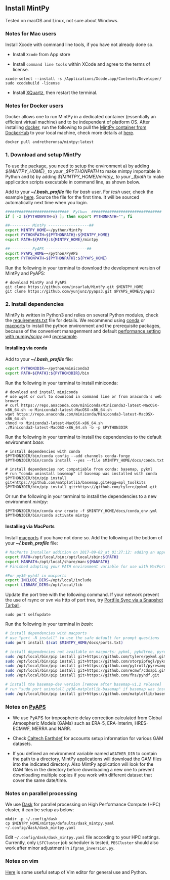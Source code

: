 ## Install MintPy

Tested on macOS and Linux, not sure about Windows.

### Notes for Mac users ###

Install Xcode with command line tools, if you have not already done so.

+ Install `Xcode` from App store

+ Install `command line tools` within XCode and agree to the terms of license.

```
xcode-select --install -s /Applications/Xcode.app/Contents/Developer/
sudo xcodebuild -license
```

+ Install [XQuartz](https://www.xquartz.org), then restart the terminal.

### Notes for Docker users ###

Docker allows one to run MintPy in a dedicated container (essentially an efficient virtual machine) and to be independent of platform OS. After installing [docker](https://docs.docker.com/install/), run the following to pull the [MintPy container from DockerHub](https://hub.docker.com/r/andretheronsa/mintpy) to your local machine, check more details at [here](../docker/README.md).

```
docker pull andretheronsa/mintpy:latest
```

### 1. Download and setup MintPy ###

To use the package, you need to setup the environment a) by adding _${MINTPY_HOME}_ to your _$PYTHONPATH_ to make mintpy importable in Python and b) by adding _${MINTPY_HOME}/mintpy_ to your _$path_ to make application scripts executable in command line, as shown below.

Add to your **_~/.bash_profile_** file for _bash_ user. For _tcsh_ user, check the example [here](https://github.com/yunjunz/macOS_Setup/blob/master/.tcshrc). Source the file for the first time. It will be sourced automatically next time when you login.

```bash
############################  Python  ###############################
if [ -z ${PYTHONPATH+x} ]; then export PYTHONPATH=""; fi

##--------- MintPy ------------------##
export MINTPY_HOME=~/python/MintPy
export PYTHONPATH=${PYTHONPATH}:${MINTPY_HOME}
export PATH=${PATH}:${MINTPY_HOME}/mintpy

##--------- PyAPS ------------------##
export PYAPS_HOME=~/python/PyAPS
export PYTHONPATH=${PYTHONPATH}:${PYAPS_HOME}
```

Run the following in your terminal to download the development version of MintPy and PyAPS:

```
# download MintPy and PyAPS
git clone https://github.com/insarlab/MintPy.git $MINTPY_HOME
git clone https://github.com/yunjunz/pyaps3.git $PYAPS_HOME/pyaps3
```

### 2. Install dependencies ###

MintPy is written in Python3 and relies on several Python modules, check the [requirements.txt](https://github.com/insarlab/MintPy/blob/master/docs/requirements.txt) file for details. We recommend using [conda](https://conda.io/miniconda.html) or [macports](https://www.macports.org/install.php) to install the python environment and the prerequisite packages, because of the convenient managenment and default [performance setting with numpy/scipy](http://markus-beuckelmann.de/blog/boosting-numpy-blas.html) and [pyresample](https://pyresample.readthedocs.io/en/latest/installation.html#using-pykdtree).

#### Installing via conda ####

Add to your **_~/.bash_profile_** file:

```bash
export PYTHON3DIR=~/python/miniconda3
export PATH=${PATH}:${PYTHON3DIR}/bin
```

Run the following in your terminal to install miniconda:

```
# download and install miniconda
# use wget or curl to download in command line or from anaconda's web brower
# curl https://repo.anaconda.com/miniconda/Miniconda3-latest-MacOSX-x86_64.sh -o Miniconda3-latest-MacOSX-x86_64.sh
wget https://repo.anaconda.com/miniconda/Miniconda3-latest-MacOSX-x86_64.sh
chmod +x Miniconda3-latest-MacOSX-x86_64.sh
./Miniconda3-latest-MacOSX-x86_64.sh -b -p $PYTHON3DIR
```

Run the following in your terminal to install the dependencies to the default environment _base_:
```
# install dependencies with conda
$PYTHON3DIR/bin/conda config --add channels conda-forge
$PYTHON3DIR/bin/conda install --yes --file $MINTPY_HOME/docs/conda.txt

# install dependencies not compatiable from conda: basemap, pykml
# run "conda uninstall basemap" if basemap was installed with conda
$PYTHON3DIR/bin/pip install git+https://github.com/matplotlib/basemap.git#egg=mpl_toolkits
$PYTHON3DIR/bin/pip install git+https://github.com/tylere/pykml.git
```

Or run the following in your terminal to install the dependencies to a new environment _mintpy_:

```
$PYTHON3DIR/bin/conda env create -f $MINTPY_HOME/docs/conda_env.yml
$PYTHON3DIR/bin/conda activate mintpy
```

#### Installing via MacPorts ####

Install [macports](https://www.macports.org/install.php) if you have not done so. Add the following at the bottom of your **_~/.bash_profile_** file:

```bash
# MacPorts Installer addition on 2017-09-02_at_01:27:12: adding an appropriate PATH variable for use with MacPorts.
export PATH=/opt/local/bin:/opt/local/sbin:${PATH}
export MANPATH=/opt/local/share/man:${MANPATH}
# Finished adapting your PATH environment variable for use with MacPorts.

#For py36-pyhdf in macports
export INCLUDE_DIRS=/opt/local/include
export LIBRARY_DIRS=/opt/local/lib
```

Update the port tree with the following command. If your network prevent the use of rsync or svn via http of port tree, try [Portfile Sync via a Snapshot Tarball](https://trac.macports.org/wiki/howto/PortTreeTarball).

```
sudo port selfupdate
```

Run the following in your terminal in _bash_:

```bash
# install dependencies with macports
# use "port -N install" to use the safe default for prompt questions
sudo port install $(cat $MINTPY_HOME/docs/ports.txt)

# install dependencies not available on macports: pykml, pykdtree, pyresample, cdsapi, pyhdf
sudo /opt/local/bin/pip install git+https://github.com/tylere/pykml.git
sudo /opt/local/bin/pip install git+https://github.com/storpipfugl/pykdtree.git
sudo /opt/local/bin/pip install git+https://github.com/pytroll/pyresample.git
sudo /opt/local/bin/pip install git+https://github.com/ecmwf/cdsapi.git
sudo /opt/local/bin/pip install git+https://github.com/fhs/pyhdf.git

# install the basemap-dev version [remove after basemap-v1.2 release]
# run "sudo port uninstall py36-matplotlib-basemap" if basemap was installed with port
sudo /opt/local/bin/pip install git+https://github.com/matplotlib/basemap.git#egg=mpl_toolkits
```

### Notes on [PyAPS](https://github.com/yunjunz/pyaps3) ###

+ We use PyAPS for tropospheric delay correction calculated from Global Atmospheric Models (GAMs) such as ERA-5, ERA-Interim, HRES-ECMWF, MERRA and NARR.

+ Check [Caltech Earthdef](http://earthdef.caltech.edu) for accounts setup information for various GAM datasets.

+ If you defined an environment variable named `WEATHER_DIR` to contain the path to a
directory, MintPy applications will download the GAM files into the indicated directory. Also MintPy
application will look for the GAM files in the directory before downloading a new one to prevent downloading
multiple copies if you work with different dataset that cover the same date/time.

### Notes on parallel processing ###

We use [Dask](https://www.dask.org) for parallel processing on High Performance Compute (HPC) cluster, it can be setup as below:

```
mkdir -p ~/.config/dask
cp $MINTPY_HOME/mintpy/defaults/dask_mintpy.yaml ~/.config/dask/dask_mintpy.yaml
```

Edit `~/.config/dask/dask_mintpy.yaml` file according to your HPC settings. Currently, only `LSFCluster` job scheduler is tested, `PBSCluster` should also work after minor adjustment in `ifgram_inversion.py`.

### Notes on vim ###

[Here](https://github.com/yunjunz/macOS_Setup/blob/master/vim.md) is some useful setup of Vim editor for general use and Python.
